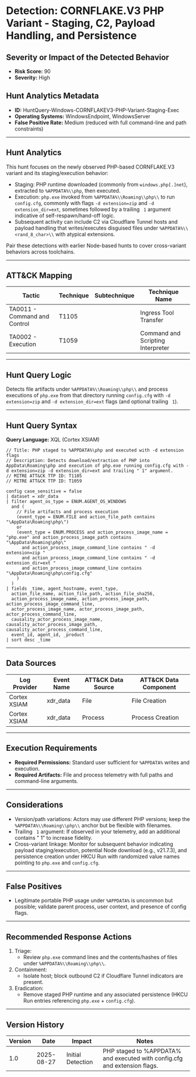 # Detection: CORNFLAKE.V3 PHP Variant - Staging, C2, Payload Handling, and Persistence

## Severity or Impact of the Detected Behavior
- **Risk Score:** 90
- **Severity:** High

## Hunt Analytics Metadata
- **ID:** HuntQuery-Windows-CORNFLAKEV3-PHP-Variant-Staging-Exec
- **Operating Systems:** WindowsEndpoint, WindowsServer
- **False Positive Rate:** Medium (reduced with full command-line and path constraints)

---

## Hunt Analytics
This hunt focuses on the newly observed PHP-based CORNFLAKE.V3 variant and its staging/execution behavior:

- Staging: PHP runtime downloaded (commonly from `windows.php[.]net`), extracted to `%APPDATA%\\php`, then executed.
- Execution: `php.exe` invoked from `%APPDATA%\\Roaming\\php\\` to run `config.cfg`, commonly with flags `-d extension=zip` and `-d extension_dir=ext`, sometimes followed by a trailing ` 1` argument indicative of self-respawn/hand-off logic.
- Subsequent activity can include C2 via Cloudflare Tunnel hosts and payload handling that writes/executes disguised files under `%APPDATA%\\<rand_8_char>\\` with atypical extensions.

Pair these detections with earlier Node-based hunts to cover cross-variant behaviors across toolchains.

---

## ATT&CK Mapping

| Tactic                        | Technique  | Subtechnique | Technique Name                         |
|------------------------------|------------|--------------|----------------------------------------|
| TA0011 - Command and Control | T1105      |              | Ingress Tool Transfer                  |
| TA0002 - Execution           | T1059      |              | Command and Scripting Interpreter      |

---

## Hunt Query Logic
Detects file artifacts under `%APPDATA%\\Roaming\\php\\` and process executions of `php.exe` from that directory running `config.cfg` with `-d extension=zip` and `-d extension_dir=ext` flags (and optional trailing ` 1`).

---

## Hunt Query Syntax

**Query Language:** XQL (Cortex XSIAM)

```xql
// Title: PHP staged to %APPDATA%\php and executed with -d extension flags
// Description: Detects download/extraction of PHP into AppData\Roaming\php and execution of php.exe running config.cfg with -d extension=zip -d extension_dir=ext and trailing " 1" argument.
// MITRE ATT&CK TTP ID: T1105
// MITRE ATT&CK TTP ID: T1059

config case_sensitive = false  
| dataset = xdr_data  
| filter agent_os_type = ENUM.AGENT_OS_WINDOWS  
  and (  
    // File artifacts and process execution  
    (event_type = ENUM.FILE and action_file_path contains "\AppData\Roaming\php\")  
    or  
    (event_type = ENUM.PROCESS and action_process_image_name = "php.exe" and action_process_image_path contains "\AppData\Roaming\php\"  
      and action_process_image_command_line contains " -d extension=zip "  
      and action_process_image_command_line contains " -d extension_dir=ext "  
      and action_process_image_command_line contains "\AppData\Roaming\php\config.cfg"  
    )  
  )  
| fields _time, agent_hostname, event_type,  
  action_file_name, action_file_path, action_file_sha256,  
  action_process_image_name, action_process_image_path, action_process_image_command_line,  
  actor_process_image_name, actor_process_image_path, actor_process_command_line,  
  causality_actor_process_image_name, causality_actor_process_image_path, causality_actor_process_command_line,  
  event_id, agent_id, _product  
| sort desc _time  
```

---

## Data Sources

| Log Provider | Event Name | ATT&CK Data Source | ATT&CK Data Component |
|--------------|------------|--------------------|-----------------------|
| Cortex XSIAM | xdr_data   | File               | File Creation         |
| Cortex XSIAM | xdr_data   | Process            | Process Creation      |

---

## Execution Requirements
- **Required Permissions:** Standard user sufficient for `%APPDATA%` writes and execution.
- **Required Artifacts:** File and process telemetry with full paths and command-line arguments.

---

## Considerations
- Version/path variations: Actors may use different PHP versions; keep the `%APPDATA%\\Roaming\\php\\` anchor but be flexible with filenames.
- Trailing ` 1` argument: If observed in your telemetry, add an additional contains " 1" to increase fidelity.
- Cross-variant linkage: Monitor for subsequent behavior indicating payload staging/execution, potential Node download (e.g., v21.7.3), and persistence creation under HKCU Run with randomized value names pointing to `php.exe` and `config.cfg`.

---

## False Positives
- Legitimate portable PHP usage under `%APPDATA%` is uncommon but possible; validate parent process, user context, and presence of config flags.

---

## Recommended Response Actions
1) Triage:
   - Review `php.exe` command lines and the contents/hashes of files under `%APPDATA%\\Roaming\\php\\`.
2) Containment:
   - Isolate host; block outbound C2 if Cloudflare Tunnel indicators are present.
3) Eradication:
   - Remove staged PHP runtime and any associated persistence (HKCU Run entries referencing `php.exe` + `config.cfg`).

---

## Version History

| Version | Date       | Impact              | Notes                                                                 |
|---------|------------|---------------------|-----------------------------------------------------------------------|
| 1.0     | 2025-08-27 | Initial Detection   | PHP staged to %APPDATA% and executed with config.cfg and extension flags. |
